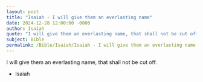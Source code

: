 ```yaml
---
layout: post
title: "Isaiah - I will give them an everlasting name"
date: 2024-12-28 12:00:00 -0000
author: Isaiah
quote: "I will give them an everlasting name, that shall not be cut off."
subject: Bible
permalink: /Bible/Isaiah/Isaiah - I will give them an everlasting name
---
```


I will give them an everlasting name, that shall not be cut off.

- Isaiah
